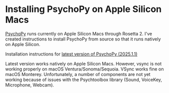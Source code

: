 # Installing PsychoPy on Apple Silicon Macs

[PsychoPy](https://www.psychopy.org) runs currently on Apple Silicon Macs through Rosetta 2. I've created instructions to install PsychoPy from source so that it runs natively on Apple Silicon.

Installation instructions for [latest version of PsychoPy (2025.1.1)](v2025.1.1.md)

Latest version works natively on Apple Silicon Macs. However, vsync is not working properly on macOS Ventura/Sonoma/Sequoia. VSync works fine on macOS Monterey. Unfortunately, a number of components are not yet working because of issues with the Psychtoolbox library (Sound, VoiceKey, Microphone, Webcam).
